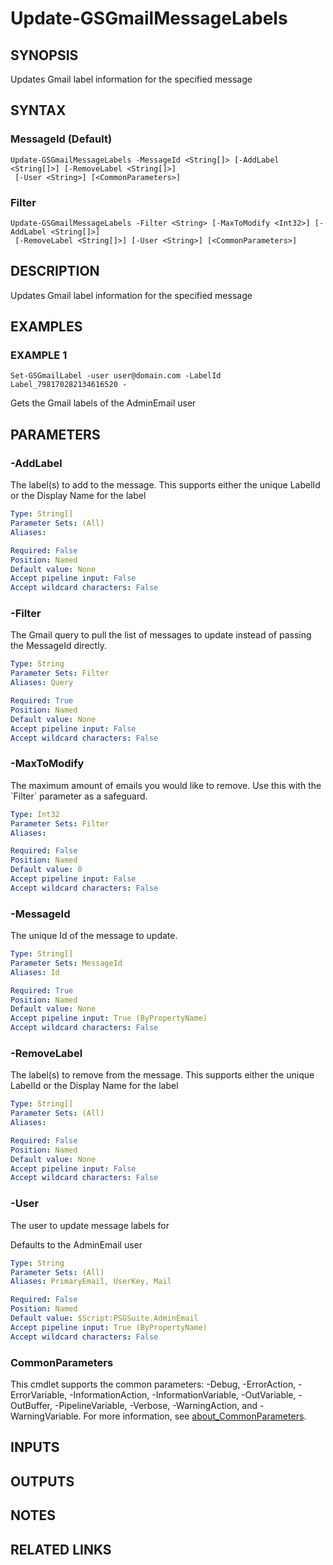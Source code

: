 # Update-GSGmailMessageLabels

## SYNOPSIS
Updates Gmail label information for the specified message

## SYNTAX

### MessageId (Default)
```
Update-GSGmailMessageLabels -MessageId <String[]> [-AddLabel <String[]>] [-RemoveLabel <String[]>]
 [-User <String>] [<CommonParameters>]
```

### Filter
```
Update-GSGmailMessageLabels -Filter <String> [-MaxToModify <Int32>] [-AddLabel <String[]>]
 [-RemoveLabel <String[]>] [-User <String>] [<CommonParameters>]
```

## DESCRIPTION
Updates Gmail label information for the specified message

## EXAMPLES

### EXAMPLE 1
```
Set-GSGmailLabel -user user@domain.com -LabelId Label_798170282134616520 -
```

Gets the Gmail labels of the AdminEmail user

## PARAMETERS

### -AddLabel
The label(s) to add to the message.
This supports either the unique LabelId or the Display Name for the label

```yaml
Type: String[]
Parameter Sets: (All)
Aliases:

Required: False
Position: Named
Default value: None
Accept pipeline input: False
Accept wildcard characters: False
```

### -Filter
The Gmail query to pull the list of messages to update instead of passing the MessageId directly.

```yaml
Type: String
Parameter Sets: Filter
Aliases: Query

Required: True
Position: Named
Default value: None
Accept pipeline input: False
Accept wildcard characters: False
```

### -MaxToModify
The maximum amount of emails you would like to remove.
Use this with the \`Filter\` parameter as a safeguard.

```yaml
Type: Int32
Parameter Sets: Filter
Aliases:

Required: False
Position: Named
Default value: 0
Accept pipeline input: False
Accept wildcard characters: False
```

### -MessageId
The unique Id of the message to update.

```yaml
Type: String[]
Parameter Sets: MessageId
Aliases: Id

Required: True
Position: Named
Default value: None
Accept pipeline input: True (ByPropertyName)
Accept wildcard characters: False
```

### -RemoveLabel
The label(s) to remove from the message.
This supports either the unique LabelId or the Display Name for the label

```yaml
Type: String[]
Parameter Sets: (All)
Aliases:

Required: False
Position: Named
Default value: None
Accept pipeline input: False
Accept wildcard characters: False
```

### -User
The user to update message labels for

Defaults to the AdminEmail user

```yaml
Type: String
Parameter Sets: (All)
Aliases: PrimaryEmail, UserKey, Mail

Required: False
Position: Named
Default value: $Script:PSGSuite.AdminEmail
Accept pipeline input: True (ByPropertyName)
Accept wildcard characters: False
```

### CommonParameters
This cmdlet supports the common parameters: -Debug, -ErrorAction, -ErrorVariable, -InformationAction, -InformationVariable, -OutVariable, -OutBuffer, -PipelineVariable, -Verbose, -WarningAction, and -WarningVariable. For more information, see [about_CommonParameters](http://go.microsoft.com/fwlink/?LinkID=113216).

## INPUTS

## OUTPUTS

## NOTES

## RELATED LINKS
